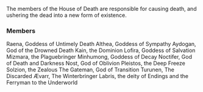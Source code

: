 The members of the House of Death are responsible for causing death, and ushering the dead into a new form of existence.

### Members
Raena, Goddess of Untimely Death
Althea, Goddess of Sympathy
Aydogan, God of the Drowned
Death
Kain, the Dominion
Lofira, Goddess of Salvation
Mizmara, the Plaguebringer 
Minhumong, Goddess of Decay
Noctifer, God of Death and Darkness
Nost, God of Oblivion 
Pleistos, the Deep Freeze 
Solzion, the Zealous 
The Gateman, God of Transition 
Turunen, The Discarded 
Ævarr, The Winterbringer 
Labris, the deity of Endings and the Ferryman to the Underworld 